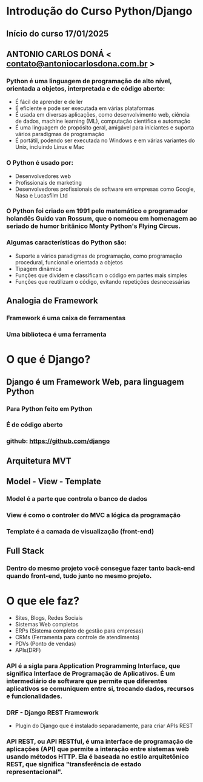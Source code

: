 # Introdução do Curso Python/Django
## Início do curso 17/01/2025
## ANTONIO CARLOS DONÁ < contato@antoniocarlosdona.com.br >

### Python é uma linguagem de programação de alto nível, orientada a objetos, interpretada e de código aberto: 
- É fácil de aprender e de ler 
- É eficiente e pode ser executada em várias plataformas 
- É usada em diversas aplicações, como desenvolvimento web, ciência de dados, machine learning (ML), computação científica e automação 
- É uma linguagem de propósito geral, amigável para iniciantes e suporta vários paradigmas de programação 
- É portátil, podendo ser executada no Windows e em várias variantes do Unix, incluindo Linux e Mac 
### O Python é usado por: 
- Desenvolvedores web
- Profissionais de marketing
- Desenvolvedores profissionais de software em empresas como Google, Nasa e Lucasfilm Ltd
### O Python foi criado em 1991 pelo matemático e programador holandês Guido van Rossum, que o nomeou em homenagem ao seriado de humor britânico Monty Python's Flying Circus. 
### Algumas características do Python são: 
- Suporte a vários paradigmas de programação, como programação procedural, funcional e orientada a objetos
- Tipagem dinâmica
- Funções que dividem e classificam o código em partes mais simples
- Funções que reutilizam o código, evitando repetições desnecessárias 

## Analogia de Framework
### Framework é uma caixa de ferramentas
### Uma biblioteca é uma ferramenta
#

# O que é Django?
## Django é um Framework Web, para linguagem Python
### Para Python feito em Python
### É de código aberto
### github: https://github.com/django

## Arquitetura MVT
## Model - View - Template
### Model é a parte que controla o banco de dados
### View é como o controler do MVC a lógica da programação
### Template é a camada de visualização (front-end)

## Full Stack
### Dentro do mesmo projeto você consegue fazer tanto back-end quando front-end, tudo junto no mesmo projeto.

# O que ele faz?
* Sites, Blogs, Redes Sociais
* Sistemas Web completos
* ERPs (Sistema completo de gestão para empresas)
* CRMs (Ferramenta para controle de atendimento)
* PDVs (Ponto de vendas)
* APIs(DRF) 

### API é a sigla para Application Programming Interface, que significa Interface de Programação de Aplicativos. É um intermediário de software que permite que diferentes aplicativos se comuniquem entre si, trocando dados, recursos e funcionalidades.
### DRF - Django REST Framework
* Plugin do Django que é instalado separadamente, para criar APIs REST
### API REST, ou API RESTful, é uma interface de programação de aplicações (API) que permite a interação entre sistemas web usando métodos HTTP. Ela é baseada no estilo arquitetônico REST, que significa "transferência de estado representacional".
